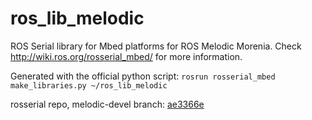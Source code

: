 # ros_lib_melodic
ROS Serial library for Mbed platforms for ROS Melodic Morenia. Check http://wiki.ros.org/rosserial_mbed/ for more information.

Generated with the official python script: `rosrun rosserial_mbed make_libraries.py ~/ros_lib_melodic`

rosserial repo, melodic-devel branch: [ae3366e](https://github.com/ros-drivers/rosserial/commit/ae3366efafce82ec36fd730c604fd0b55d7bff0e)

